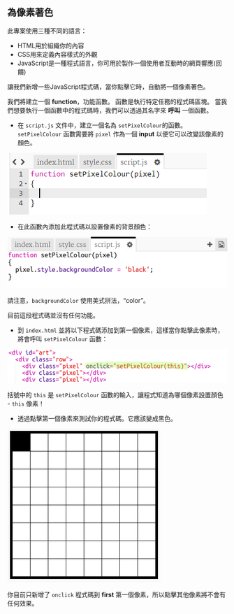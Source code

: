 ## 為像素著色

此專案使用三種不同的語言：

+ HTML用於組織你的內容
+ CSS用來定義內容樣式的外觀
+ JavaScript是一種程式語言，你可用於製作一個使用者互動時的網頁響應(回饋)

讓我們新增一些JavaScript程式碼，當你點擊它時，自動將一個像素著色。

我們將建立一個 **function**，功能函數。 函數是執行特定任務的程式碼區塊。 當我們想要執行一個函數中的程式碼時，我們可以透過其名字來 **呼叫** 一個函數。

+ 在 `script.js` 文件中，建立一個名為 `setPixelColour`的函數。 `setPixelColour` 函數需要將 `pixel` 作為一個 **input** 以便它可以改變該像素的顏色。

![新增函數](images/create-function.png)

+ 在此函數內添加此程式碼以設置像素的背景顏色：

![螢幕截圖](images/pixel-art-set-pixel-colour.png)

請注意，`backgroundColor` 使用美式拼法，“color”。

目前這段程式碼並沒有任何功能。

+ 到 `index.html` 並將以下程式碼添加到第一個像素，這樣當你點擊此像素時，將會呼叫 `setPixelColour` 函數：

![螢幕截圖](images/pixel-art-onclick.png)

括號中的 `this` 是 `setPixelColour` 函數的輸入，讓程式知道為哪個像素設置顏色 - `this` 像素！

+ 透過點擊第一個像素來測試你的程式碼。它應該變成黑色。

![螢幕截圖](images/pixel-art-black.png)

你目前只新增了 `onclick` 程式碼到 **first** 第一個像素，所以點擊其他像素將不會有任何效果。